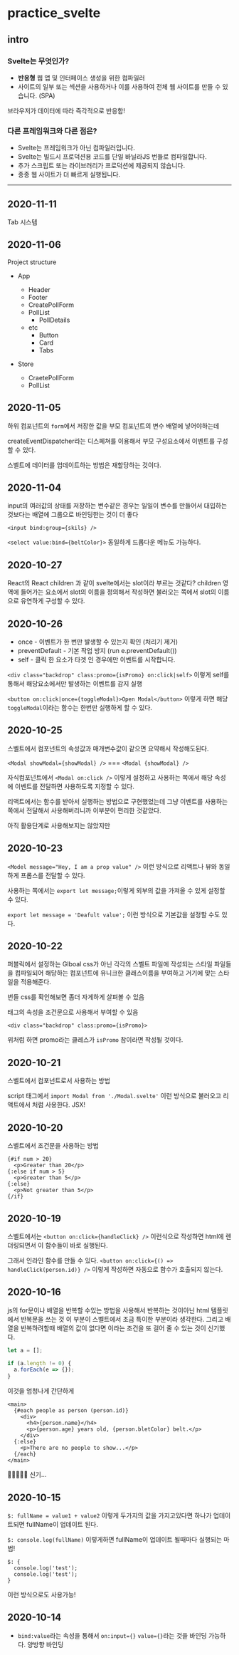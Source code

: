 # practice_svelte

## intro

### Svelte는 무엇인가?

- **반응형** 웹 앱 및 인터페이스 생성을 위한 컴파일러
- 사이트의 일부 또는 섹션을 사용하거나 이를 사용하여 전체 웹 사이트를 만들 수 있습니다. (SPA)

브라우저가 데이터에 따라 즉각적으로 반응함!

### 다른 프레임워크와 다른 점은?

- Svelte는 프레임워크가 아닌 컴파일러입니다.
- Svelte는 빌드시 프로덕션용 코드를 단일 바닐라JS 번들로 컴파일합니다.
- 추가 스크립트 또는 라이브러리가 프로덕션에 제공되지 않습니다.
- 종종 웹 사이트가 더 빠르게 실행됩니다.

---

## 2020-11-11

Tab 시스템

## 2020-11-06

Project structure

- App
  - Header
  - Footer
  - CreatePollForm
  - PollList
    - PollDetails
  - etc
    - Button
    - Card
    - Tabs

- Store
  - CraetePollForm
  - PollList

## 2020-11-05

하위 컴포넌트의 `form`에서 저장한 값을 부모 컴포넌트의 변수 배열에 넣어야하는데

createEventDispatcher라는 디스페쳐를 이용해서 부모 구성요소에서 이벤트를 구성할 수 있다.

스벨트에 데이터를 업데이트하는 방법은 재할당하는 것이다.

## 2020-11-04

input의 여러값의 상태를 저장하는 변수같은 경우는 일일이 변수를 만들어서 대입하는 것보다는 배열에 그룹으로 바인딩한는 것이 더 좋다

`<input bind:group={skils} />`

`<select value:bind={beltColor}>` 동일하게 드롭다운 메뉴도 가능하다.

## 2020-10-27

React의 React children 과 같이 svelte에서는 slot이라 부르는 것같다?
children 영역에 들어가는 요소에서 slot의 이름을 정의해서 작성하면 불러오는 쪽에서 slot의 이름으로 유연하게 구성할 수 있다.


## 2020-10-26

- once - 이벤트가 한 번만 발생할 수 있는지 확인 (처리기 제거)
- preventDefault - 기본 작업 방지 (run e.preventDefault())
- self - 클릭 한 요소가 타겟 인 경우에만 이벤트를 시작합니다.
 
`<div class="backdrop" class:promo={isPromo} on:click|self>` 이렇게 self를 통해서 해당요소에서만 발생하는 이벤트를 감지 실행

`<button on:click|once={toggleModal}>Open Modal</button>` 이렇게 하면 해당 `toggleModal`이라는 함수는 한번만 실행하게 할 수 있다.


## 2020-10-25

스벨트에서 컴포넌트의 속성값과 매개변수값이 같으면 요약해서 작성해도된다.

`<Modal showModal={showModal} />` === `<Modal {showModal} />`

자식컴포넌트에서 `<Modal on:click />` 이렇게 설정하고 사용하는 쪽에서 해당 속성에 이벤트를 전달하면 사용하도록 지정할 수 있다.

리액트에서는 함수를 받아서 실행하는 방법으로 구현했었는데 그냥 이벤트를 사용하는 쪽에서 전달해서 사용해버리니까 이부분이 편리한 것같았다.

아직 활용단계로 사용해보지는 않았지만

## 2020-10-23

`<Model message="Hey, I am a prop value" />` 이런 방식으로 리액트나 뷰와 동일하게 프롭스를 전달할 수 있다.

사용하는 쪽에서는 `export let message;`이렇게 외부의 값을 가져올 수 있게 설정할 수 있다.

`export let message = 'Deafult value';` 이런 방식으로 기본값을 설정할 수도 있다.

## 2020-10-22

퍼블릭에서 설정하는 Glboal css가 아닌 각각의 스벨트 파일에 작성되는 스타일 파일들을 컴파일되어 해당하는 컴포넌트에 유니크한 클래스이름을 부여하고 거기에 맞는 스타일을 적용해준다.

번들 css를 확인해보면 좀더 자게하게 살펴볼 수 있음

태그의 속성을 조건문으로 사용해서 부여할 수 있음

```svelte
<div class="backdrop" class:promo={isPromo}>
```

위처럼 하면 promo라는 클레스가 `isPromo` 참이라면 작성될 것이다.

## 2020-10-21

스벨트에서 컴포넌트로서 사용하는 방법

script 태그에서 `import Modal from './Modal.svelte'` 이런 방식으로 불러오고 리액트에서 처럼 사용한다. JSX!

## 2020-10-20

스벨트에서 조건문을 사용하는 방법

```svelte
{#if num > 20}
  <p>Greater than 20</p>
{:else if num > 5}
  <p>Greater than 5</p>
{:else}
  <p>Not greater than 5</p>
{/if}
```

## 2020-10-19

스벨트에서는 `<button on:click={handleClick} />` 이런식으로 작성하면 html에 렌더링되면서 이 함수들이 바로 실행된다.

그래서 인라인 함수를 만들 수 있다. `<button on:click={() => handleClick(person.id)} />` 이렇게 작성하면 자동으로 함수가 호출되지 않는다.

## 2020-10-16

js의 for문이나 배열을 반복할 수있는 방법을 사용해서 반복하는 것이아닌 html 템플릿에서 반복문을 쓰는 것 이 부분이 스벨트에서 조금 특이한 부분이라 생각한다. 그리고 배열을 반복하려할때 배열의 값이 없다면 이라는 조건을 또 걸어 줄 수 있는 것이 신기했다.

```js
let a = [];

if (a.length != 0) {
  a.forEach(e => {});
}
```

이것을 엄청나게 간단하게

```svelt
<main>
  {#each people as person (person.id)}
    <div>
      <h4>{person.name}</h4>
      <p>{person.age} years old, {person.bletColor} belt.</p>
    </div>
  {:else}
    <p>There are no people to show...</p>
  {/each}
</main>
```

👏👏👏👏👏 신기...

## 2020-10-15

`$: fullName = value1 + value2` 이렇게 두가지의 값을 가지고있다면 하나가 업데이트되면 fullName이 업데이트 된다.

`$: console.log(fullName)` 이렇게하면 fullName이 업데이트 될때마다 실행되는 마법!

```svelte
$: {
  console.log('test');
  console.log('test');
}
```

이런 방식으로도 사용가능!

## 2020-10-14

- `bind:value`라는 속성을 통해서 `on:input={}` `value={}`라는 것을 바인딩 가능하다. 양방향 바인딩


